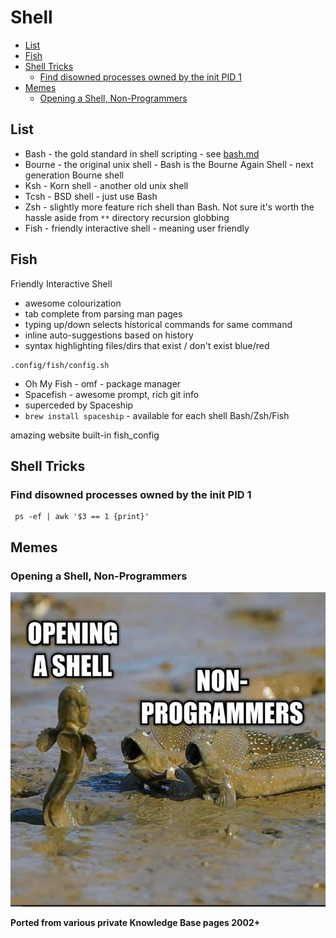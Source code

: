 # Shell

<!-- INDEX_START -->

- [List](#list)
- [Fish](#fish)
- [Shell Tricks](#shell-tricks)
  - [Find disowned processes owned by the init PID 1](#find-disowned-processes-owned-by-the-init-pid-1)
- [Memes](#memes)
  - [Opening a Shell, Non-Programmers](#opening-a-shell-non-programmers)

<!-- INDEX_END -->

## List

- Bash - the gold standard in shell scripting - see [bash.md](bash.md)
- Bourne - the original unix shell - Bash is the Bourne Again Shell - next generation Bourne shell
- Ksh - Korn shell - another old unix shell
- Tcsh - BSD shell - just use Bash
- Zsh - slightly more feature rich shell than Bash. Not sure it's worth the hassle aside from `**` directory recursion globbing
- Fish - friendly interactive shell - meaning user friendly

## Fish

Friendly Interactive Shell

- awesome colourization
- tab complete from parsing man pages
- typing up/down selects historical commands for same command
- inline auto-suggestions based on history
- syntax highlighting files/dirs that exist / don't exist blue/red

```shell
.config/fish/config.sh
```

- Oh My Fish - omf - package manager
- Spacefish - awesome prompt, rich git info
- superceded by Spaceship
- `brew install spaceship` - available for each shell Bash/Zsh/Fish

amazing website built-in
fish_config

## Shell Tricks

### Find disowned processes owned by the init PID 1

```shell
 ps -ef | awk '$3 == 1 {print}'
```

## Memes

### Opening a Shell, Non-Programmers

![Opening a shell, Non-Programmers](images/opening_a_shell_non_programmers.jpeg)

**Ported from various private Knowledge Base pages 2002+**
